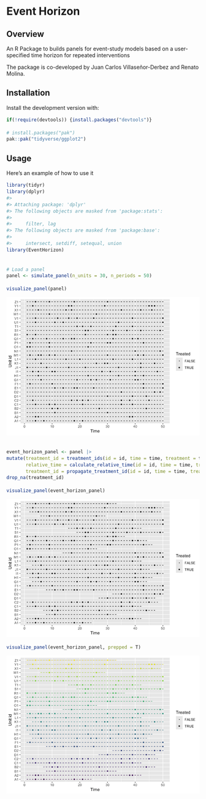 
<!-- THE README.md IS GENERATED FROM README.Rmd. PLEASE EDIT THAT FILE -->

# Event Horizon

## Overview

An R Package to builds panels for event-study models based on a
user-specified time horizon for repeated interventions

The package is co-developed by Juan Carlos Villaseñor-Derbez and Renato
Molina.

## Installation

Install the development version with:

``` r
if(!require(devtools)) {install.packages("devtools")}

# install.packages("pak")
pak::pak("tidyverse/ggplot2")
```

## Usage

Here’s an example of how to use it

``` r
library(tidyr)
library(dplyr)
#> 
#> Attaching package: 'dplyr'
#> The following objects are masked from 'package:stats':
#> 
#>     filter, lag
#> The following objects are masked from 'package:base':
#> 
#>     intersect, setdiff, setequal, union
library(EventHorizon)


# Load a panel
panel <- simulate_panel(n_units = 30, n_periods = 50)

visualize_panel(panel)
```

![](man/figures/README-unnamed-chunk-3-1.png)<!-- -->

``` r

event_horizon_panel <- panel |>
mutate(treatment_id = treatment_ids(id = id, time = time, treatment = treatment, window = 3),
       relative_time = calculate_relative_time(id = id, time = time, treatment_id = treatment_id, window = 3),
       treatment_id = propagate_treatment_id(id = id, time = time, treatment_id = treatment_id, window = 3)) |>
drop_na(treatment_id)

visualize_panel(event_horizon_panel)
```

![](man/figures/README-unnamed-chunk-3-2.png)<!-- -->

``` r
visualize_panel(event_horizon_panel, prepped = T)
```

![](man/figures/README-unnamed-chunk-3-3.png)<!-- -->
